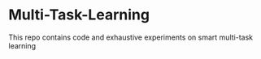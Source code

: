 # Multi-Task-Learning
This repo contains code and exhaustive experiments on smart multi-task learning
